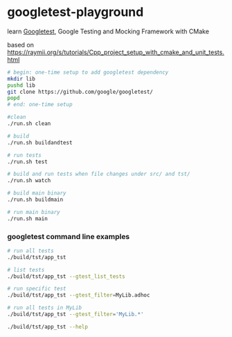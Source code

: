 # googletest-playground

learn [Googletest](https://github.com/google/googletest), Google Testing and Mocking Framework with CMake

based on <https://raymii.org/s/tutorials/Cpp_project_setup_with_cmake_and_unit_tests.html>

```sh
# begin: one-time setup to add googletest dependency
mkdir lib
pushd lib
git clone https://github.com/google/googletest/
popd
# end: one-time setup

#clean
./run.sh clean

# build
./run.sh buildandtest

# run tests
./run.sh test

# build and run tests when file changes under src/ and tst/
./run.sh watch

# build main binary
./run.sh buildmain

# run main binary
./run.sh main
```

### googletest command line examples

```sh
# run all tests
./build/tst/app_tst

# list tests
./build/tst/app_tst --gtest_list_tests

# run specific test
./build/tst/app_tst --gtest_filter=MyLib.adhoc

# run all tests in MyLib
./build/tst/app_tst --gtest_filter='MyLib.*'

./build/tst/app_tst --help



```